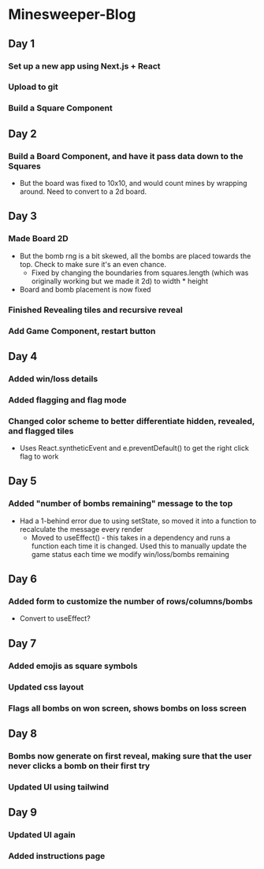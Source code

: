 # Minesweeper-Blog

## Day 1

### Set up a new app using Next.js + React

### Upload to git

### Build a Square Component

## Day 2

### Build a Board Component, and have it pass data down to the Squares

  * But the board was fixed to 10x10, and would count mines by wrapping around. Need to convert to a 2d board.

## Day 3

### Made Board 2D

  * But the bomb rng is a bit skewed, all the bombs are placed towards the top. Check to make sure it's an even chance.
    * Fixed by changing the boundaries from squares.length (which was originally working but we made it 2d) to width * height
  * Board and bomb placement is now fixed

### Finished Revealing tiles and recursive reveal


### Add Game Component, restart button

## Day 4

### Added win/loss details

### Added flagging and flag mode

### Changed color scheme to better differentiate hidden, revealed, and flagged tiles

  * Uses React.syntheticEvent and e.preventDefault() to get the right click flag to work


## Day 5

### Added "number of bombs remaining" message to the top

  * Had a 1-behind error due to using setState, so moved it into a function to recalculate the message every render
    * Moved to useEffect() - this takes in a dependency and runs a function each time it is changed. Used this to manually update the game status each time we modify win/loss/bombs remaining


## Day 6

### Added form to customize the number of rows/columns/bombs

  * Convert to useEffect?

## Day 7

### Added emojis as square symbols

### Updated css layout

### Flags all bombs on won screen, shows bombs on loss screen

## Day 8

### Bombs now generate on first reveal, making sure that the user never clicks a bomb on their first try

### Updated UI using tailwind

## Day 9

### Updated UI again

### Added instructions page
